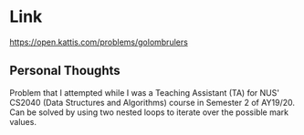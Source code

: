 # Link

https://open.kattis.com/problems/golombrulers

## Personal Thoughts

Problem that I attempted while I was a Teaching Assistant (TA) for NUS' CS2040 (Data Structures and Algorithms) course in Semester 2 of AY19/20. Can be solved by using two nested loops to iterate over the possible mark values.

